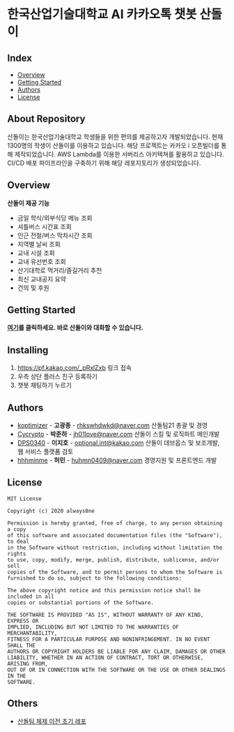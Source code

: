 # 한국산업기술대학교 AI 카카오톡 챗봇 산돌이
## Index
  - [Overview](#overview) 
  - [Getting Started](#getting-started)
  - [Authors](#authors)
  - [License](#license)

## About Repository
<!--Wirte one paragraph of project description -->  
산돌이는 한국산업기술대학교 학생들을 위한 편의를 제공하고자 개발되었습니다. 현재 1300명의 학생이 산돌이를 이용하고 있습니다.
해당 프로젝트는 카카오 i 오픈빌더를 통해 제작되었습니다. AWS Lambda를 이용한 서버리스 아키텍쳐를 활용하고 있습니다. 
CI/CD 배포 파이프라인을 구축하기 위해 해당 레포지토리가 생성되었습니다.

## Overview
<!-- Write Overview about this project -->
**산돌이 제공 기능**
- 금일 학식/외부식당 메뉴 조회
- 셔틀버스 시간표 조회
- 인근 전철/버스 막차시간 조회
- 지역별 날씨 조회
- 교내 시설 조회
- 교내 유선번호 조회
- 산기대학로 먹거리/즐길거리 추천
- 최신 교내공지 요약
- 건의 및 후원

## Getting Started
**[여기](https://pf.kakao.com/_pRxlZxb)를 클릭하세요. 바로 산돌이와 대화할 수 있습니다.**

## Installing
1. https://pf.kakao.com/_pRxlZxb 링크 접속 
2. 우측 상단 플러스 친구 등록하기
3. 챗봇 채팅하기 누르기

## Authors
  - [koptimizer](https://github.com/koptimizer) - **고광종** - <rhkswhdwkd@naver.com>
    산돌팀21 총괄 및 경영
  - [Cycrypto](https://github.com/Cycrypto) - **박준하** - <jh01love@naver.com>
    산돌이 스킬 및 로직파트 메인개발
  - [DPS0340](https://github.com/DPS0340) - **이지호** - <optional.int@kakao.com>
    산돌이 데브옵스 및 보조개발, 웹 서비스 플랫폼 검토
  - [hhhminme](https://github.com/hhhminme) - **허민** - <huhmn0409@naver.com>
    경영지원 및 프론트엔드 개발

## License

```
MIT License

Copyright (c) 2020 always0ne

Permission is hereby granted, free of charge, to any person obtaining a copy
of this software and associated documentation files (the "Software"), to deal
in the Software without restriction, including without limitation the rights
to use, copy, modify, merge, publish, distribute, sublicense, and/or sell
copies of the Software, and to permit persons to whom the Software is
furnished to do so, subject to the following conditions:

The above copyright notice and this permission notice shall be included in all
copies or substantial portions of the Software.

THE SOFTWARE IS PROVIDED "AS IS", WITHOUT WARRANTY OF ANY KIND, EXPRESS OR
IMPLIED, INCLUDING BUT NOT LIMITED TO THE WARRANTIES OF MERCHANTABILITY,
FITNESS FOR A PARTICULAR PURPOSE AND NONINFRINGEMENT. IN NO EVENT SHALL THE
AUTHORS OR COPYRIGHT HOLDERS BE LIABLE FOR ANY CLAIM, DAMAGES OR OTHER
LIABILITY, WHETHER IN AN ACTION OF CONTRACT, TORT OR OTHERWISE, ARISING FROM,
OUT OF OR IN CONNECTION WITH THE SOFTWARE OR THE USE OR OTHER DEALINGS IN THE
SOFTWARE.
```

## Others
- [산돌팀 체제 이전 초기 레포](https://github.com/koptimizer/kakaotalk_chatbot_sandol)
